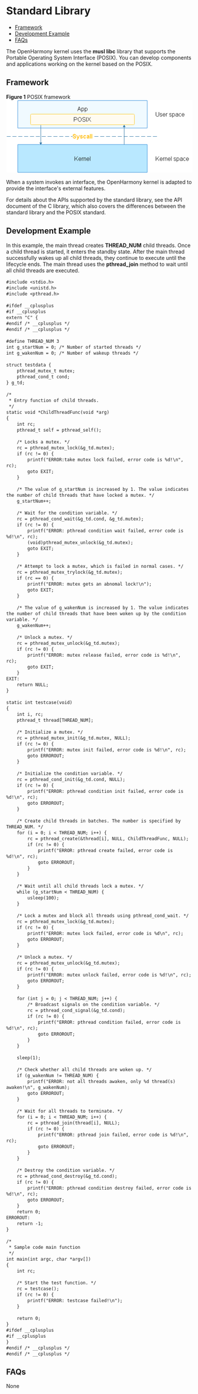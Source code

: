 # Standard Library<a name="EN-US_TOPIC_0000001051690267"></a>

-   [Framework](#section1247343413257)
-   [Development Example](#section4807125622614)
-   [FAQs](#section1219455217277)

The OpenHarmony kernel uses the  **musl libc**  library that supports the Portable Operating System Interface \(POSIX\). You can develop components and applications working on the kernel based on the POSIX.

## Framework<a name="section1247343413257"></a>

**Figure  1**  POSIX framework<a name="fig279734632911"></a>  
![](figures/posix-framework.png "posix-framework")

When a system invokes an interface, the OpenHarmony kernel is adapted to provide the interface's external features.

For details about the APIs supported by the standard library, see the API document of the C library, which also covers the differences between the standard library and the POSIX standard.

## Development Example<a name="section4807125622614"></a>

In this example, the main thread creates  **THREAD\_NUM**  child threads. Once a child thread is started, it enters the standby state. After the main thread successfully wakes up all child threads, they continue to execute until the lifecycle ends. The main thread uses the  **pthread\_join**  method to wait until all child threads are executed.

```
#include <stdio.h>
#include <unistd.h>
#include <pthread.h>

#ifdef __cplusplus
#if __cplusplus
extern "C" {
#endif /* __cplusplus */
#endif /* __cplusplus */

#define THREAD_NUM 3
int g_startNum = 0; /* Number of started threads */
int g_wakenNum = 0; /* Number of wakeup threads */

struct testdata {
    pthread_mutex_t mutex;
    pthread_cond_t cond;
} g_td;

/*
 * Entry function of child threads.
 */
static void *ChildThreadFunc(void *arg)
{
    int rc;
    pthread_t self = pthread_self();

    /* Locks a mutex. */
    rc = pthread_mutex_lock(&g_td.mutex);
    if (rc != 0) {
        printf("ERROR:take mutex lock failed, error code is %d!\n", rc);
        goto EXIT;
    }

    /* The value of g_startNum is increased by 1. The value indicates the number of child threads that have locked a mutex. */
    g_startNum++;

    /* Wait for the condition variable. */
    rc = pthread_cond_wait(&g_td.cond, &g_td.mutex);
    if (rc != 0) {
        printf("ERROR: pthread condition wait failed, error code is %d!\n", rc);
        (void)pthread_mutex_unlock(&g_td.mutex);
        goto EXIT;
    }

    /* Attempt to lock a mutex, which is failed in normal cases. */
    rc = pthread_mutex_trylock(&g_td.mutex);
    if (rc == 0) {
        printf("ERROR: mutex gets an abnomal lock!\n");
        goto EXIT;
    }

    /* The value of g_wakenNum is increased by 1. The value indicates the number of child threads that have been woken up by the condition variable. */
    g_wakenNum++;

    /* Unlock a mutex. */
    rc = pthread_mutex_unlock(&g_td.mutex);
    if (rc != 0) {
        printf("ERROR: mutex release failed, error code is %d!\n", rc);
        goto EXIT;
    }
EXIT:
    return NULL;
}

static int testcase(void)
{
    int i, rc;
    pthread_t thread[THREAD_NUM];

    /* Initialize a mutex. */
    rc = pthread_mutex_init(&g_td.mutex, NULL);
    if (rc != 0) {
        printf("ERROR: mutex init failed, error code is %d!\n", rc);
        goto ERROROUT;
    }

    /* Initialize the condition variable. */
    rc = pthread_cond_init(&g_td.cond, NULL);
    if (rc != 0) {
        printf("ERROR: pthread condition init failed, error code is %d!\n", rc);
        goto ERROROUT;
    }

    /* Create child threads in batches. The number is specified by THREAD_NUM. */
    for (i = 0; i < THREAD_NUM; i++) {
        rc = pthread_create(&thread[i], NULL, ChildThreadFunc, NULL);
        if (rc != 0) {
            printf("ERROR: pthread create failed, error code is %d!\n", rc);
            goto ERROROUT;
        }
    }

    /* Wait until all child threads lock a mutex. */
    while (g_startNum < THREAD_NUM) {
        usleep(100);
    }

    /* Lock a mutex and block all threads using pthread_cond_wait. */
    rc = pthread_mutex_lock(&g_td.mutex);
    if (rc != 0) {
        printf("ERROR: mutex lock failed, error code is %d\n", rc);
        goto ERROROUT;
    }

    /* Unlock a mutex. */
    rc = pthread_mutex_unlock(&g_td.mutex);
    if (rc != 0) {
        printf("ERROR: mutex unlock failed, error code is %d!\n", rc);
        goto ERROROUT;
    }

    for (int j = 0; j < THREAD_NUM; j++) {
        /* Broadcast signals on the condition variable. */
        rc = pthread_cond_signal(&g_td.cond);
        if (rc != 0) {
            printf("ERROR: pthread condition failed, error code is %d!\n", rc);
            goto ERROROUT;
        }
    }

    sleep(1);

    /* Check whether all child threads are woken up. */
    if (g_wakenNum != THREAD_NUM) {
        printf("ERROR: not all threads awaken, only %d thread(s) awaken!\n", g_wakenNum);
        goto ERROROUT;
    }

    /* Wait for all threads to terminate. */
    for (i = 0; i < THREAD_NUM; i++) {
        rc = pthread_join(thread[i], NULL);
        if (rc != 0) {
            printf("ERROR: pthread join failed, error code is %d!\n", rc);
            goto ERROROUT;
        }
    }

    /* Destroy the condition variable. */
    rc = pthread_cond_destroy(&g_td.cond);
    if (rc != 0) {
        printf("ERROR: pthread condition destroy failed, error code is %d!\n", rc);
        goto ERROROUT;
    }
    return 0;
ERROROUT:
    return -1;
}

/*
 * Sample code main function
 */
int main(int argc, char *argv[])
{
    int rc;

    /* Start the test function. */
    rc = testcase();
    if (rc != 0) {
        printf("ERROR: testcase failed!\n");
    }

    return 0;
}
#ifdef __cplusplus
#if __cplusplus
}
#endif /* __cplusplus */
#endif /* __cplusplus */
```

## FAQs<a name="section1219455217277"></a>

None

